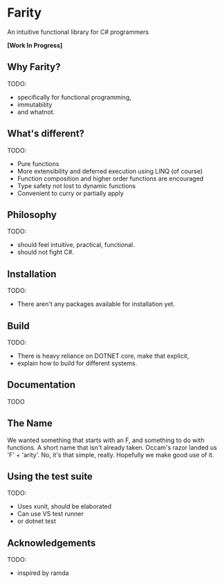 # Farity
An intuitive functional library for C# programmers

**[Work In Progress]**

## Why Farity?

TODO:

* specifically for functional programming,
* immutability
* and whatnot.

## What's different?

TODO:

* Pure functions
* More extensibility and deferred execution using LINQ (of course)
* Function composition and higher order functions are encouraged
* Type safety not lost to dynamic functions
* Convenient to curry or partially apply

## Philosophy

TODO:

* should feel intuitive, practical, functional.
* should not fight C#.

## Installation

TODO:

* There aren't any packages available for installation yet.

## Build

TODO:

* There is heavy reliance on DOTNET core, make that explicit,
* explain how to build for different systems.

## Documentation

TODO

## The Name

We wanted something that starts with an F, and something to do with functions.
A short name that isn't already taken. Occam's razor landed us 'F' + 'arity'.
No, it's that simple, really. Hopefully we make good use of it.

## Using the test suite

TODO:

* Uses xunit, should be elaborated
* Can use VS test runner
* or dotnet test

## Acknowledgements

TODO:

* inspired by ramda
